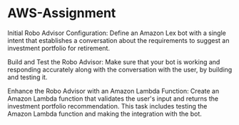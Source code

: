 # AWS-Assignment
Initial Robo Advisor Configuration: Define an Amazon Lex bot with a single intent that establishes a conversation about the requirements to suggest an investment portfolio for retirement.


Build and Test the Robo Advisor: Make sure that your bot is working and responding accurately along with the conversation with the user, by building and testing it.


Enhance the Robo Advisor with an Amazon Lambda Function: Create an Amazon Lambda function that validates the user's input and returns the investment portfolio recommendation. This task includes testing the Amazon Lambda function and making the integration with the bot.
